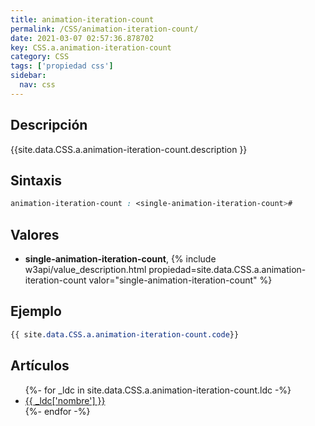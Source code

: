 ```yaml
---
title: animation-iteration-count
permalink: /CSS/animation-iteration-count/
date: 2021-03-07 02:57:36.878702
key: CSS.a.animation-iteration-count
category: CSS
tags: ['propiedad css']
sidebar: 
  nav: css
---
```


## Descripción
{{site.data.CSS.a.animation-iteration-count.description }}

## Sintaxis
~~~css
animation-iteration-count : <single-animation-iteration-count>#
~~~

## Valores
* **single-animation-iteration-count**,  {% include w3api/value_description.html propiedad=site.data.CSS.a.animation-iteration-count valor="single-animation-iteration-count" %}

## Ejemplo
~~~css
{{ site.data.CSS.a.animation-iteration-count.code}}
~~~

## Artículos
<ul>
{%- for _ldc in site.data.CSS.a.animation-iteration-count.ldc -%}
   <li>
       <a href="{{_ldc['url'] }}">{{ _ldc['nombre'] }}</a>
   </li>
{%- endfor -%}
</ul>

